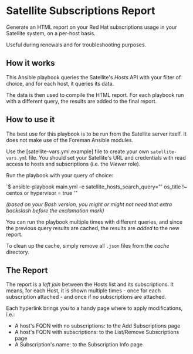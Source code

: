 # Satellite Subscriptions Report

Generate an HTML report on your Red Hat subscriptions usage in your Satellite system, on a per-host basis. 

Useful during renewals and for troubleshooting purposes.

## How it works

This Ansible playbook queries the Satellite's *Hosts* API with your filter of choice, and for each host, it queries its data.

The data is then used to compile the HTML report. For each playbook run with a different query, the results are added to the final report.

## How to use it

The best use for this playbook is to be run from the Satellite server itself. It does not make use of the Foreman Ansible modules.

Use the [satellite-vars.yml.example] file to create your own `satellite-vars.yml` file. You should set your Satellite's URL and credentials with read access to hosts and subscriptions (i.e. the *Viewer* role).

Run the playbook with your query of choice:

`$ ansible-playbook main.yml -e satellite_hosts_search_query="' os_title \!~ centos or hypervisor = true '"

*(based on your Bash version, you might or might not need that extra backslash before the exclamation mark)*

You can run the playbook multiple times with different queries, and since the previous query results are cached, the results are *added* to the new report.

To clean up the cache, simply remove all `.json` files from the *cache* directory.

## The Report

The report is a *left join* between the Hosts list and its subscriptions. It means, for each Host, it is shown multiple times - once for each subscription attached - and once if no subscriptions are attached.

Each hyperlink brings you to a handy page where to apply modifications, i.e.:
- A host's FQDN with no subscriptions: to the Add Subscriptions page
- A host's FQDN with subscriptions: to the List/Remove Subscriptions page
- A Subscription's name: to the Subscription Info page

